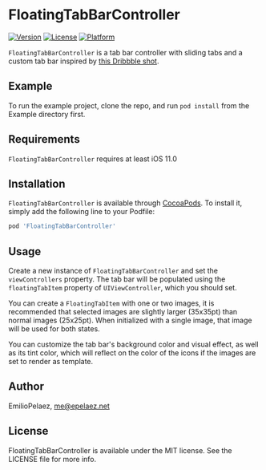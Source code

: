 # FloatingTabBarController

[![Version](https://img.shields.io/cocoapods/v/FloatingTabBarController.svg?style=flat)](https://cocoapods.org/pods/FloatingTabBarController)
[![License](https://img.shields.io/cocoapods/l/FloatingTabBarController.svg?style=flat)](https://cocoapods.org/pods/FloatingTabBarController)
[![Platform](https://img.shields.io/cocoapods/p/FloatingTabBarController.svg?style=flat)](https://cocoapods.org/pods/FloatingTabBarController)

`FloatingTabBarController` is a tab bar controller with sliding tabs and a custom tab bar inspired by [this Dribbble shot](https://dribbble.com/shots/4844696-Tab-bar-interaction-with-animated-icons).

## Example

To run the example project, clone the repo, and run `pod install` from the Example directory first.

## Requirements

`FloatingTabBarController` requires at least iOS 11.0

## Installation

`FloatingTabBarController` is available through [CocoaPods](https://cocoapods.org). To install
it, simply add the following line to your Podfile:

```ruby
pod 'FloatingTabBarController'
```

## Usage

Create a new instance of `FloatingTabBarController` and set the `viewControllers` property. The tab bar will be populated using the `floatingTabItem` property of `UIViewController`, which you should set.

You can create a `FloatingTabItem` with one or two images, it is recommended that selected images are slightly larger (35x35pt) than normal images (25x25pt). When initialized with a single image, that image will be used for both states.

You can customize the tab bar's background color and visual effect, as well as its tint color, which will reflect on the color of the icons if the images are set to render as template.

## Author

EmilioPelaez, me@epelaez.net

## License

FloatingTabBarController is available under the MIT license. See the LICENSE file for more info.
